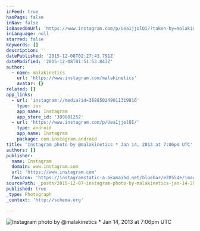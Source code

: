 ```yaml
---
inFeed: true
hasPage: false
inNav: false
isBasedOnUrl: 'https://www.instagram.com/p/Uea1jjolQI/?taken-by=malakinetics'
inLanguage: null
starred: false
keywords: []
description: ''
datePublished: '2015-12-08T02:27:43.791Z'
dateModified: '2015-12-08T01:51:53.843Z'
author:
  - name: malakinetics
    url: 'https://www.instagram.com/malakinetics'
    avatar: {}
related: []
app_links:
  - url: 'instagram://media?id=368850249011319816'
    type: ios
    app_name: Instagram
    app_store_id: '389801252'
  - url: 'https://www.instagram.com/p/Uea1jjolQI/'
    type: android
    app_name: Instagram
    package: com.instagram.android
title: 'Instagram photo by @malakinetics * Jan 14, 2013 at 7:06pm UTC'
authors: []
publisher:
  name: Instagram
  domain: www.instagram.com
  url: 'https://www.instagram.com'
  favicon: 'https://instagramstatic-a.akamaihd.net/bluebar/e20554e/images/ico/favicon.ico'
sourcePath: _posts/2015-12-07-instagram-photo-by-malakinetics-jan-14-2013-at-706pm-ut.md
published: true
_type: Photograph
_context: 'http://schema.org'

---
```

![Instagram photo by @malakinetics * Jan 14, 2013 at 7:06pm UTC](https://scontent.cdninstagram.com/hphotos-xaf1/t51.2885-15/e15/11192669_459341867576736_1967176118_n.jpg)